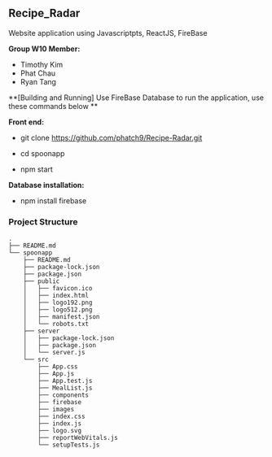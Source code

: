 ## Recipe_Radar 

Website application using Javascriptpts, ReactJS, FireBase

**Group W10 Member:**
  - Timothy Kim
  - Phat Chau
  - Ryan Tang

**[Building and Running] Use FireBase Database to run the application, use these commands below **

**Front end:**

- git clone https://github.com/phatch9/Recipe-Radar.git

- cd spoonapp

- npm start
  
**Database installation:**

- npm install firebase

### Project Structure

```
.
├── README.md
└── spoonapp
    ├── README.md
    ├── package-lock.json
    ├── package.json
    ├── public
    │   ├── favicon.ico
    │   ├── index.html
    │   ├── logo192.png
    │   ├── logo512.png
    │   ├── manifest.json
    │   └── robots.txt
    ├── server
    │   ├── package-lock.json
    │   ├── package.json
    │   └── server.js
    └── src
        ├── App.css
        ├── App.js
        ├── App.test.js
        ├── MealList.js
        ├── components
        ├── firebase
        ├── images
        ├── index.css
        ├── index.js
        ├── logo.svg
        ├── reportWebVitals.js
        └── setupTests.js
```
